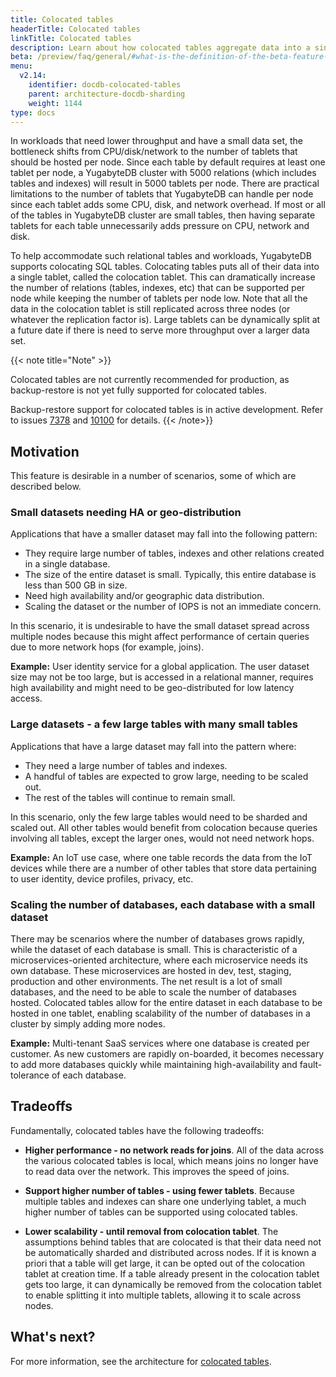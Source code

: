 ```yaml
---
title: Colocated tables
headerTitle: Colocated tables
linkTitle: Colocated tables
description: Learn about how colocated tables aggregate data into a single tablet.
beta: /preview/faq/general/#what-is-the-definition-of-the-beta-feature-tag
menu:
  v2.14:
    identifier: docdb-colocated-tables
    parent: architecture-docdb-sharding
    weight: 1144
type: docs
---
```


In workloads that need lower throughput and have a small data set, the bottleneck shifts from CPU/disk/network to the number of tablets that should be hosted per node. Since each table by default requires at least one tablet per node, a YugabyteDB cluster with 5000 relations (which includes tables and indexes) will result in 5000 tablets per node. There are practical limitations to the number of tablets that YugabyteDB can handle per node since each tablet adds some CPU, disk, and network overhead. If most or all of the tables in YugabyteDB cluster are small tables, then having separate tablets for each table unnecessarily adds pressure on CPU, network and disk.

To help accommodate such relational tables and workloads, YugabyteDB supports colocating SQL tables. Colocating tables puts all of their data into a single tablet, called the colocation tablet. This can dramatically increase the number of relations (tables, indexes, etc) that can be supported per node while keeping the number of tablets per node low. Note that all the data in the colocation tablet is still replicated across three nodes (or whatever the replication factor is). Large tablets can be dynamically split at a future date if there is need to serve more throughput over a larger data set.

{{< note title="Note" >}}

Colocated tables are not currently recommended for production, as backup-restore is not yet fully supported for colocated tables.

Backup-restore support for colocated tables is in active development. Refer to issues [7378](https://github.com/yugabyte/yugabyte-db/issues/7378) and [10100](https://github.com/yugabyte/yugabyte-db/issues/10100) for details.
{{< /note>}}

## Motivation

This feature is desirable in a number of scenarios, some of which are described below.

### Small datasets needing HA or geo-distribution

Applications that have a smaller dataset may fall into the following pattern:

- They require large number of tables, indexes and other relations created in a single database.
- The size of the entire dataset is small. Typically, this entire database is less than 500 GB in size.
- Need high availability and/or geographic data distribution.
- Scaling the dataset or the number of IOPS is not an immediate concern.

In this scenario, it is undesirable to have the small dataset spread across multiple nodes because
this might affect performance of certain queries due to more network hops (for example, joins).

**Example:** User identity service for a global application. The user dataset size may not be too
large, but is accessed in a relational manner, requires high availability and might need to be
geo-distributed for low latency access.

### Large datasets - a few large tables with many small tables

Applications that have a large dataset may fall into the pattern where:

- They need a large number of tables and indexes.
- A handful of tables are expected to grow large, needing to be scaled out.
- The rest of the tables will continue to remain small.

In this scenario, only the few large tables would need to be sharded and scaled out. All other tables would benefit from colocation because queries involving all tables, except the larger ones, would not need network hops.

**Example:** An IoT use case, where one table records the data from the IoT devices while there are a number of other tables that store data pertaining to user identity, device profiles, privacy, etc.

### Scaling the number of databases, each database with a small dataset

There may be scenarios where the number of databases grows rapidly, while the dataset of each database is small.
This is characteristic of a microservices-oriented architecture, where each microservice needs its own database. These microservices are hosted in dev, test, staging, production and other environments. The net result is a lot of small databases, and the need to be able to scale the number of databases hosted. Colocated tables allow for the entire dataset in each database to be hosted in one tablet, enabling scalability of the number of databases in a cluster by simply adding more nodes.

**Example:** Multi-tenant SaaS services where one database is created per customer. As new customers are rapidly on-boarded, it becomes necessary to add more databases quickly while maintaining high-availability and fault-tolerance of each database.

## Tradeoffs

Fundamentally, colocated tables have the following tradeoffs:

- **Higher performance - no network reads for joins**.
All of the data across the various colocated tables is local, which means joins no longer have to
read data over the network. This improves the speed of joins.

- **Support higher number of tables - using fewer tablets**.
Because multiple tables and indexes can share one underlying tablet, a much higher number of tables
can be supported using colocated tables.

- **Lower scalability - until removal from colocation tablet**.
The assumptions behind tables that are colocated is that their data need not be automatically sharded and distributed across nodes. If it is known a priori that a table will get large, it can be opted out of the colocation tablet at creation time. If a table already present in the colocation tablet gets too large, it can dynamically be removed from the colocation tablet to enable splitting it into multiple tablets, allowing it to scale across nodes.

## What's next?

For more information, see the architecture for [colocated tables](https://github.com/yugabyte/yugabyte-db/blob/master/architecture/design/ysql-colocated-tables.md).
